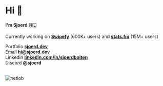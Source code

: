 <h1 align="left">Hi 👋</h1>
<h4 align="left">I'm Sjoerd 🇳🇱</h4>

Currently working on **[Swipefy](https://swipefy.app)** (600K+ users) and **[stats.fm](https://stats.fm)** (15M+ users)


Portfolio **[sjoerd.dev](https://sjoerd.dev/)**<br>
Email **[hi@sjoerd.dev](mailto:hi@sjoerd.dev)**<br>
Linkedin **[linkedin.com/in/sjoerdbolten](https://linkedin.com/in/sjoerdbolten)**<br>
Discord **@sjoerd**<br>
<br>
<p align="left"> <img src="https://komarev.com/ghpvc/?username=netlob" alt="netlob" /> </p>
